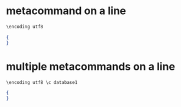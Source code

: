 # metacommand on a line

```sql
\encoding utf8
```

```json
{
}
```

# multiple metacommands on a line

```sql
\encoding utf8 \c database1
```

```json
{
}
```
